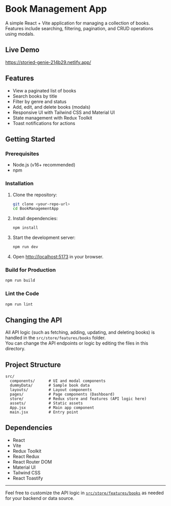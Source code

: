 # Book Management App

A simple React + Vite application for managing a collection of books. Features include searching, filtering, pagination, and CRUD operations using modals.

## Live Demo 
https://storied-genie-214b29.netlify.app/

## Features

- View a paginated list of books
- Search books by title
- Filter by genre and status
- Add, edit, and delete books (modals)
- Responsive UI with Tailwind CSS and Material UI
- State management with Redux Toolkit
- Toast notifications for actions

## Getting Started

### Prerequisites

- Node.js (v16+ recommended)
- npm

### Installation

1. Clone the repository:

   ```sh
   git clone <your-repo-url>
   cd BookManagementApp
   ```

2. Install dependencies:

   ```sh
   npm install
   ```

3. Start the development server:

   ```sh
   npm run dev
   ```

4. Open [http://localhost:5173](http://localhost:5173) in your browser.

### Build for Production

```sh
npm run build
```

### Lint the Code

```sh
npm run lint
```

## Changing the API

All API logic (such as fetching, adding, updating, and deleting books) is handled in the `src/store/features/books` folder.  
You can change the API endpoints or logic by editing the files in this directory.

## Project Structure

```
src/
  components/      # UI and modal components
  dummyData/       # Sample book data
  layouts/         # Layout components
  pages/           # Page components (Dashboard)
  store/           # Redux store and features (API logic here)
  assets/          # Static assets
  App.jsx          # Main app component
  main.jsx         # Entry point
```

## Dependencies

- React
- Vite
- Redux Toolkit
- React Redux
- React Router DOM
- Material UI
- Tailwind CSS
- React Toastify

---

Feel free to customize the API logic in [`src/store/features/books`](src/store/features/books) as needed for your backend or data source.
